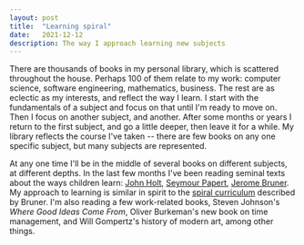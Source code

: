 ```yaml
---
layout: post
title:  "Learning spiral"
date:   2021-12-12
description: The way I approach learning new subjects
---
```


There are thousands of books in my personal library, which is scattered throughout the house. Perhaps 100 of them relate to my work: computer science, software engineering, mathematics, business. The rest are as eclectic as my interests, and reflect the way I learn. I start with the fundamentals of a subject and focus on that until I'm ready to move on. Then I focus on another subject, and another. After some months or years I return to the first subject, and go a little deeper, then leave it for a while. My library reflects the course I've taken -- there are few books on any one specific subject, but many subjects are represented.

At any one time I'll be in the middle of several books on different subjects, at different depths. In the last few months I've been reading seminal texts about the ways children learn: [John Holt](https://en.wikipedia.org/wiki/John_Holt_(educator)), [Seymour Papert](https://en.wikipedia.org/wiki/Seymour_Papert), [Jerome Bruner](https://en.wikipedia.org/wiki/Jerome_Bruner). My approach to learning is similar in spirit to the [spiral curriculum](https://en.wikipedia.org/wiki/Spiral_approach) described by Bruner. I'm also reading a few work-related books, Steven Johnson's _Where Good Ideas Come From_, Oliver Burkeman's new book on time management, and Will Gompertz's history of modern art, among other things.